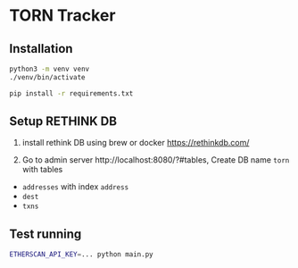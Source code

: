 # TORN Tracker

## Installation

```sh
python3 -m venv venv
./venv/bin/activate

pip install -r requirements.txt
```

## Setup RETHINK DB

1. install rethink DB using brew or docker https://rethinkdb.com/

2. Go to admin server http://localhost:8080/?#tables, Create DB name `torn` with tables
  - `addresses` with index `address`
  - `dest`
  - `txns`

## Test running

```sh
ETHERSCAN_API_KEY=... python main.py
```
